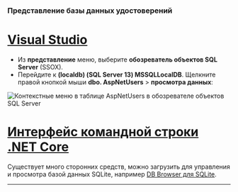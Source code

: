 ### <a name="view-the-identity-database"></a>Представление базы данных удостоверений

# <a name="visual-studiotabvisual-studio"></a>[Visual Studio](#tab/visual-studio) 

* Из **представление** меню, выберите **обозреватель объектов SQL Server** (SSOX).
* Перейдите к **(localdb) (SQL Server 13) MSSQLLocalDB**. Щелкните правой кнопкой мыши **dbo. AspNetUsers** > **просмотра данных**:

![Контекстные меню в таблице AspNetUsers в обозревателе объектов SQL Server](~/security/authentication/accconfirm/_static/ssox.png)

# <a name="net-core-clitabnetcore-cli"></a>[Интерфейс командной строки .NET Core](#tab/netcore-cli)

Существует много сторонних средств, можно загрузить для управления и просмотра базой данных SQLite, например [DB Browser для SQLite](https://sqlitebrowser.org/).

---